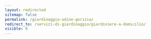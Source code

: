 ```yaml
---
layout: redirected
sitemap: false
permalink: /giardinaggio-udine-gorizia/
redirect_to: /servizi-di-giardinaggio/giardiniere-a-domicilio/
visible: 0
---
```

